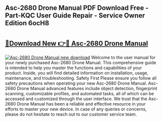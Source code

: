 ## Asc-2680 Drone Manual PDF Download Free - Part-KQC User Guide Repair - Service Owner Edition 6ocH8

# <h2><a href="http://bc42220.oget.top/?id=Asc-2680+Drone+Manual">🔗Download New 👉🔴 Asc-2680 Drone Manual</a></h2>

[![Asc-2680 Drone Manual new download](https://i.imgur.com/5g1atiW.png)](http://bc42220.oget.top/?id=Asc-2680+Drone+Manual)
Welcome to the user manual for your newly purchased Asc-2680 Drone Manual. This comprehensive guide is intended to help you master the functions and capabilities of your product. Inside, you will find detailed information on installation, usage, maintenance, and troubleshooting. Safety First Please ensure you follow all safety precautions when operating your new Asc-2680 Drone Manual. Asc-2680 Drone Manual advanced features include object detection, fingerprint scanning, customizable profiles, and automated tasks, all of which can be accessed and customized through the user interface. We trust that the Asc-2680 Drone Manual has been a reliable and effective resource in your efforts to master your new device. In case of any queries or concerns, please do not hesitate to reach out to our customer service team.
